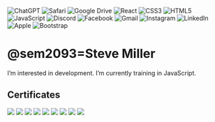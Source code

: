 ![ChatGPT](https://img.shields.io/badge/chatGPT-74aa9c?style=for-the-badge&logo=openai&logoColor=white)
![Safari](https://img.shields.io/badge/Safari-000000?style=for-the-badge&logo=Safari&logoColor=white)
![Google Drive](https://img.shields.io/badge/Google%20Drive-4285F4?style=for-the-badge&logo=googledrive&logoColor=white)
![React](https://img.shields.io/badge/react-%2320232a.svg?style=for-the-badge&logo=react&logoColor=%2361DAFB)
![CSS3](https://img.shields.io/badge/css3-%231572B6.svg?style=for-the-badge&logo=css3&logoColor=white)
![HTML5](https://img.shields.io/badge/html5-%23E34F26.svg?style=for-the-badge&logo=html5&logoColor=white)
![JavaScript](https://img.shields.io/badge/javascript-%23323330.svg?style=for-the-badge&logo=javascript&logoColor=%23F7DF1E)
![Discord](https://img.shields.io/badge/Discord-%235865F2.svg?style=for-the-badge&logo=discord&logoColor=white)
![Facebook](https://img.shields.io/badge/Facebook-%231877F2.svg?style=for-the-badge&logo=Facebook&logoColor=white)
![Gmail](https://img.shields.io/badge/Gmail-D14836?style=for-the-badge&logo=gmail&logoColor=white)
![Instagram](https://img.shields.io/badge/Instagram-%23E4405F.svg?style=for-the-badge&logo=Instagram&logoColor=white)
![LinkedIn](https://img.shields.io/badge/linkedin-%230077B5.svg?style=for-the-badge&logo=linkedin&logoColor=white)
![Apple](https://img.shields.io/badge/Apple-%23000000.svg?style=for-the-badge&logo=apple&logoColor=white)
![Bootstrap](https://img.shields.io/badge/Bootstrap-563D7C?style=for-the-badge&logo=bootstrap&logoColor=white)








# @sem2093=Steve Miller

 I’m interested in development.
 I’m currently training in JavaScript.

## Certificates 

<img src="certificates/13CD359F-9B4B-4AFA-81F9-D5E3563071E8.jpeg">

<img src="certificates/7295ECB3-E1B4-47DA-9E9D-6967EFC61B7F.jpeg">

<img src="certificates/865F41B3-96D2-4DAA-97E6-130C35657F99.jpeg">

<img src="certificates/8776502F-DADA-40B4-BE1F-FC8B9EAC69B2.jpeg">

<img src="certificates/8E71DCFF-D64A-4CC6-8A91-A8AF265681A1.jpeg">

<img src="certificates/C7D4FB2C-885E-4E65-8AFA-39B0BF28AC56.jpeg">

<img src="certificates/DA835802-6D8D-4AAE-9F42-900022064DB9.jpeg">

<img src="certificates/EC5FBD86-BDC8-4A8F-B149-CAAD5EBC21A7.jpeg">

<img src="certificates/EDF1FFAB-7B40-469F-B814-757FB8203B26.jpeg">


 
 
 






 



 
 
 
 
 
 






 





 

<!---
sem2093/sem2093 is a ✨ special ✨ repository because its `README.md` (this file) appears on your GitHub profile.
You can click the Preview link to take a look at your changes.
--->
